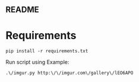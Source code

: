 ## README

# Requirements
	pip install -r requirements.txt

Run script using
Example:

	.\/imgur.py http:\/\/imgur.com\/gallery\/lEO6APO